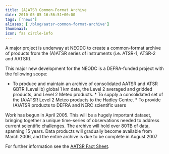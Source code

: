 ```yaml
---
title: (A)ATSR Common-Format Archive
date: 2010-05-05 16:56:51+00:00
tags: ['news']
aliases: ['/blog/aatsr-common-format-archive']
thumbnail: 
icon: fas circle-info
---
```

A major project is underway at NEODC to create a common-format archive of products from the (A)ATSR series of instruments (i.e. ATSR-1, ATSR-2 and AATSR). 

This major new development for the NEODC is a DEFRA-funded project with the following scope:


* To produce and maintain an archive of consolidated AATSR and ATSR GBTR (Level lb) global 1 km data, the Level 2 averaged and gridded products, and Level 2 Meteo products. * To supply a consolidated set of the (A)ATSR Level 2 Meteo products to the Hadley Centre. * To provide (A)ATSR products to DEFRA and NERC scientific users


Work has begun in April 2005. This will be a hugely important dataset, bringing together a unique time-series of observations needed to address current scientific challenges. The archive will hold over 80TB of data, spanning 15 years. Data products will gradually become available from March 2006, and the entire archive is due to be complete in August 2007


For further information see the [AATSR Fact Sheet](http://www.neodc.rl.ac.uk/?option=displaypage&Itemid=91&op=page&SubMenu=-1).



